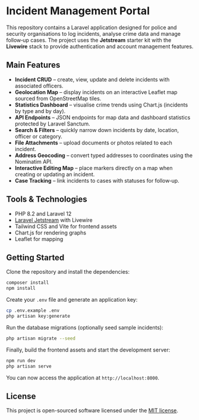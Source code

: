 # Incident Management Portal

This repository contains a Laravel application designed for police and security organisations to log incidents, analyse crime data and manage follow‑up cases. The project uses the **Jetstream** starter kit with the **Livewire** stack to provide authentication and account management features.

## Main Features

- **Incident CRUD** – create, view, update and delete incidents with associated officers.
- **Geolocation Map** – display incidents on an interactive Leaflet map sourced from OpenStreetMap tiles.
- **Statistics Dashboard** – visualise crime trends using Chart.js (incidents by type and by day).
- **API Endpoints** – JSON endpoints for map data and dashboard statistics protected by Laravel Sanctum.
- **Search & Filters** – quickly narrow down incidents by date, location, officer or category.
- **File Attachments** – upload documents or photos related to each incident.
- **Address Geocoding** – convert typed addresses to coordinates using the Nominatim API.
- **Interactive Editing Map** – place markers directly on a map when creating or updating an incident.
- **Case Tracking** – link incidents to cases with statuses for follow‑up.

## Tools & Technologies

- PHP 8.2 and Laravel 12
- [Laravel Jetstream](https://jetstream.laravel.com) with Livewire
- Tailwind CSS and Vite for frontend assets
- Chart.js for rendering graphs
- Leaflet for mapping

## Getting Started

Clone the repository and install the dependencies:

```bash
composer install
npm install
```

Create your `.env` file and generate an application key:

```bash
cp .env.example .env
php artisan key:generate
```

Run the database migrations (optionally seed sample incidents):

```bash
php artisan migrate --seed
```

Finally, build the frontend assets and start the development server:

```bash
npm run dev
php artisan serve
```

You can now access the application at `http://localhost:8000`.

## License

This project is open-sourced software licensed under the [MIT license](https://opensource.org/licenses/MIT).

